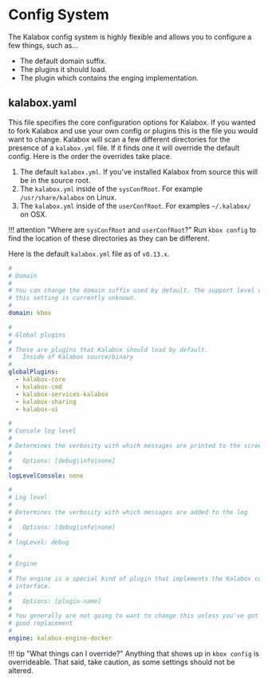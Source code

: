 Config System
=============

The Kalabox config system is highly flexible and allows you to configure a few things, such as...

  * The default domain suffix.
  * The plugins it should load.
  * The plugin which contains the enging implementation.

kalabox.yaml
-------------

This file specifies the core configuration options for Kalabox. If you wanted to fork Kalabox and use your own config or plugins this is the file you would want to change. Kalabox will scan a few different directories for the presence of a `kalabox.yml` file. If it finds one it will override the default config. Here is the order the overrides take place.

  1. The default `kalabox.yml`. If you've installed Kalabox from source this will be in the source root.
  2. The `kalabox.yml` inside of the `sysConfRoot`. For example `/usr/share/kalabox` on Linux.
  3. The `kalabox.yml` inside of the `userConfRoot`. For examples `~/.kalabox/` on OSX.

!!! attention "Where are `sysConfRoot` and `userConfRoot`?"
    Run `kbox config` to find the location of these directories as they can be different.

Here is the default `kalabox.yml` file as of `v0.13.x`.

```yaml
#
# Domain
#
# You can change the domain suffix used by default. The support level of
# this setting is currently unknown.
#
domain: kbox

#
# Global plugins
#
# These are plugins that Kalabox should load by default.
#   Inside of Kalabox source/binary
#
globalPlugins:
  - kalabox-core
  - kalabox-cmd
  - kalabox-services-kalabox
  - kalabox-sharing
  - kalabox-ui

#
# Console log level
#
# Determines the verbosity with which messages are printed to the screen
#
#   Options: [debug|info|none]
#
logLevelConsole: none

#
# Log level
#
# Determines the verbosity with which messages are added to the log
#
#   Options: [debug|info|none]
#
# logLevel: debug

#
# Engine
#
# The engine is a special kind of plugin that implements the Kalabox container
# interface.
#
#   Options: [plugin-name]
#
# You generally are not going to want to change this unless you've got a
# good replacement
#
engine: kalabox-engine-docker

```

!!! tip "What things can I override?"
    Anything that shows up in `kbox config` is overrideable. That said, take caution, as some settings should not be altered.
